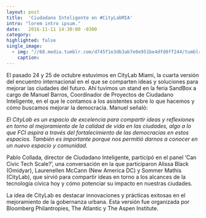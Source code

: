 ```yaml
---
layout: post
title:  'Ciudadano Inteligente en #CityLabMIA'
intro: "lorem intro ipsum."
date:   2016-11-11 14:30:00 -0300
category:
highlighted: false
single_image:
  - img: "//68.media.tumblr.com/d745f1e3db3ab7e0e951be4dfd0ff244/tumblr_inline_oghksloXeT1uz8ttg_500.png"
    caption: 
---
```

El pasado 24 y 25 de octubre estuvimos en CityLab Miami, la cuarta versión del encuentro internacional en el que se comparten ideas y soluciones para mejorar las ciudades del futuro. Ahí tuvimos un stand en la feria SandBox a cargo de Manuel Barros, Coordinador de Proyectos de Ciudadano Inteligente, en el que le contamos a los asistentes sobre lo que hacemos y cómo buscamos mejorar la democracia. Manuel señaló:

*El CityLab es un espacio de excelencia para compartir ideas y reflexiones en torno al mejoramiento de la calidad de vida en las ciudades, algo a lo que FCI aspira a través del fortalecimiento de las democracias en estos espacios. También es importante porque nos permitió darnos a conocer en un nuevo espacio y comunidad*.

Pablo Collada, director de Ciudadano Inteligente, participó en el panel ‘Can Civic Tech Scale?’, una conversación en la que participaron Alissa Black (Omidyar), Laurenellen McCann (New America DC) y Sommer Mathis (CityLab), que sirvió para compartir ideas en torno a los alcances de la tecnología cívica hoy y cómo potenciar su impacto en nuestras ciudades.

La idea de CityLab es destacar innovaciones y prácticas exitosas en el mejoramiento de la gobernanza urbana. Esta versión fue organizada por Bloomberg Philantropies, The Atlantic y The Aspen Institute.
